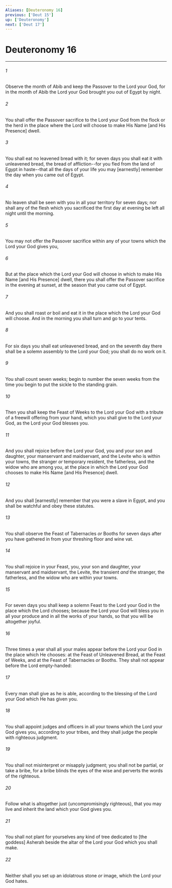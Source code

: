 ```yaml
---
Aliases: [Deuteronomy 16]
previous: ['Deut 15']
up: ['Deuteronomy']
next: ['Deut 17']
---
```

# Deuteronomy 16

***














###### 1 






Observe the month of Abib and keep the Passover to the Lord your God, for in the month of Abib the Lord your God brought you out of Egypt by night. 













###### 2 






You shall offer the Passover sacrifice to the Lord your God from the flock or the herd in the place where the Lord will choose to make His Name [and His Presence] dwell. 













###### 3 






You shall eat no leavened bread with it; for seven days you shall eat it with unleavened bread, the bread of affliction--for you fled from the land of Egypt in haste--that all the days of your life you may [earnestly] remember the day when you came out of Egypt. 













###### 4 






No leaven shall be seen with you in all your territory for seven days; nor shall any of the flesh which you sacrificed the first day at evening be left all night until the morning. 













###### 5 






You may not offer the Passover sacrifice within any of your towns which the Lord your God gives you, 













###### 6 






But at the place which the Lord your God will choose in which to make His Name [and His Presence] dwell, there you shall offer the Passover sacrifice in the evening at sunset, at the season that you came out of Egypt. 













###### 7 






And you shall roast _or_ boil and eat it in the place which the Lord your God will choose. And in the morning you shall turn and go to your tents. 













###### 8 






For six days you shall eat unleavened bread, and on the seventh day there shall be a solemn assembly to the Lord your God; you shall do no work on it. 













###### 9 






You shall count seven weeks; begin to number the seven weeks from the time you begin to put the sickle to the standing grain. 













###### 10 






Then you shall keep the Feast of Weeks to the Lord your God with a tribute of a freewill offering from your hand, which you shall give to the Lord your God, as the Lord your God blesses you. 













###### 11 






And you shall rejoice before the Lord your God, you and your son and daughter, your manservant and maidservant, and the Levite who is within your towns, the stranger _or_ temporary resident, the fatherless, and the widow who are among you, at the place in which the Lord your God chooses to make His Name [and His Presence] dwell. 













###### 12 






And you shall [earnestly] remember that you were a slave in Egypt, and you shall be watchful and obey these statutes. 













###### 13 






You shall observe the Feast of Tabernacles _or_ Booths for seven days after you have gathered in from your threshing floor and wine vat. 













###### 14 






You shall rejoice in your Feast, you, your son and daughter, your manservant and maidservant, the Levite, the transient _and_ the stranger, the fatherless, and the widow who are within your towns. 













###### 15 






For seven days you shall keep a solemn Feast to the Lord your God in the place which the Lord chooses; because the Lord your God will bless you in all your produce and in all the works of your hands, so that you will be altogether joyful. 













###### 16 






Three times a year shall all your males appear before the Lord your God in the place which He chooses: at the Feast of Unleavened Bread, at the Feast of Weeks, and at the Feast of Tabernacles _or_ Booths. They shall not appear before the Lord empty-handed: 













###### 17 






Every man shall give as he is able, according to the blessing of the Lord your God which He has given you. 













###### 18 






You shall appoint judges and officers in all your towns which the Lord your God gives you, according to your tribes, and they shall judge the people with righteous judgment. 













###### 19 






You shall not misinterpret _or_ misapply judgment; you shall not be partial, or take a bribe, for a bribe blinds the eyes of the wise and perverts the words of the righteous. 













###### 20 






Follow what is altogether just (uncompromisingly righteous), that you may live and inherit the land which your God gives you. 













###### 21 






You shall not plant for yourselves any kind of tree dedicated to [the goddess] Asherah beside the altar of the Lord your God which you shall make. 













###### 22 






Neither shall you set up an idolatrous stone _or_ image, which the Lord your God hates.
